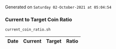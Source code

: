 Generated on `Saturday 02-October-2021 at 05:04:54`

### Current to Target Coin Ratio
`current_coin_ratio.sh`

Date|Current|Target|Ratio
---|---|---|---

